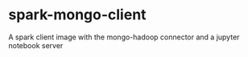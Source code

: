 # spark-mongo-client
A spark client image with the mongo-hadoop connector and a jupyter notebook server

